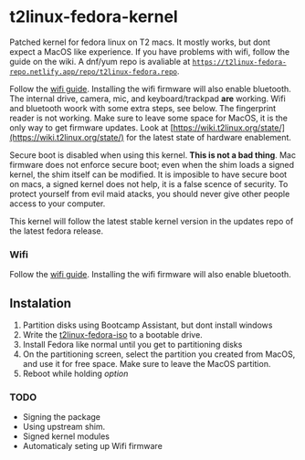 # t2linux-fedora-kernel

Patched kernel for fedora linux on T2 macs. It mostly works, but dont expect a MacOS like experience. If you have problems with wifi, follow the guide on the wiki. A dnf/yum repo is avaliable at [`https://t2linux-fedora-repo.netlify.app/repo/t2linux-fedora.repo`](https://t2linux-fedora-repo.netlify.app/repo/t2linux-fedora.repo).

Follow the [wifi guide](https://wiki.t2linux.org/guides/wifi/). Installing the wifi firmware will also enable bluetooth. The internal drive, camera, mic, and keyboard/trackpad **are** working. Wifi and bluetooth woork with some extra steps, see below. The fingerprint reader is not working. Make sure to leave some space for MacOS, it is the only way to get firmware updates. Look at [https://wiki.t2linux.org/state/](https://wiki.t2linux.org/state/) for the latest state of hardware enablement.

Secure boot is disabled when using this kernel. **This is not a bad thing**. Mac firmware does not enforce secure boot; even when the shim loads a signed kernel, the shim itself can be modified. It is imposible to have secure boot on macs, a signed kernel does not help, it is a false scence of security. To protect yourself from evil maid atacks, you should never give other people access to your computer.

This kernel will follow the latest stable kernel version in the updates repo of the latest fedora release.

### Wifi

Follow the [wifi guide](https://wiki.t2linux.org/guides/wifi/). Installing the wifi firmware will also enable bluetooth.

## Instalation

1. Partition disks using Bootcamp Assistant, but dont install windows
2. Write the [t2linux-fedora-iso](https://github.com/sharpenedblade/t2linux-fedora-iso) to a bootable drive.
3. Install Fedora like normal until you get to partitioning disks
4. On the partitioning screen, select the partition you created from MacOS, and use it for free space. Make sure to leave the MacOS partition.
5. Reboot while holding *option*

### TODO

- Signing the package
- Using upstream shim.
- Signed kernel modules
- Automaticaly seting up Wifi firmware
